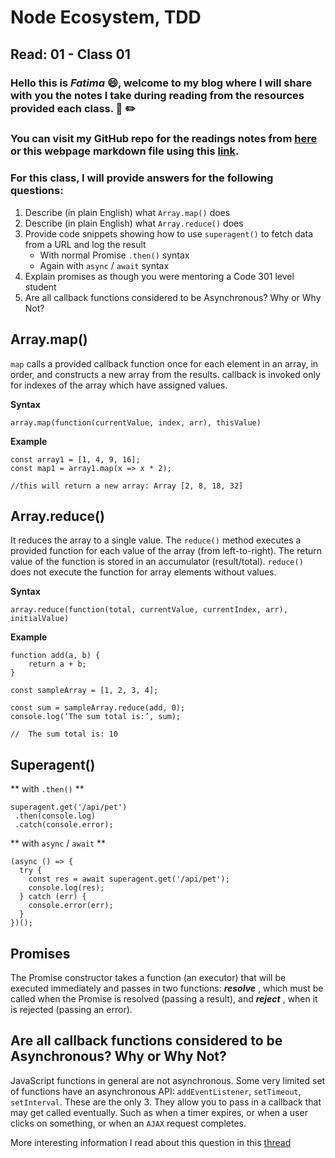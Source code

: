 # Node Ecosystem, TDD
## Read: 01 - Class 01  

### Hello this is ***Fatima*** :smile:, welcome to my blog where I will share with you the notes I take during reading from the resources provided each class. :closed_book: :pencil2:
### You can visit my GitHub repo for the readings notes from [here](https://github.com/fati-ma/reading-notes-401) or this webpage markdown file using this [link](https://github.com/fati-ma/reading-notes-401/blob/main/read-01.md).

### For this class, I will provide answers for the following questions:

1. Describe (in plain English) what `Array.map()` does
2. Describe (in plain English) what `Array.reduce()` does
3. Provide code snippets showing how to use `superagent()` to fetch data from a URL and log the result
   - With normal Promise `.then()` syntax
   - Again with `async` / `await` syntax
4. Explain promises as though you were mentoring a Code 301 level student
5. Are all callback functions considered to be Asynchronous? Why or Why Not?


## Array.map()

`map` calls a provided callback function once for each element in an array, in order, and constructs a new array from the results. callback is invoked only for indexes of the array which have assigned values.

**Syntax**
```
array.map(function(currentValue, index, arr), thisValue)
```

**Example**
```
const array1 = [1, 4, 9, 16];
const map1 = array1.map(x => x * 2);

//this will return a new array: Array [2, 8, 18, 32]
```


## Array.reduce()

It reduces the array to a single value. The `reduce()` method executes a provided function for each value of the array (from left-to-right). The return value of the function is stored in an accumulator (result/total). `reduce()` does not execute the function for array elements without values.

**Syntax**
```
array.reduce(function(total, currentValue, currentIndex, arr), initialValue)
```

**Example**
```
function add(a, b) {
    return a + b;
}

const sampleArray = [1, 2, 3, 4];

const sum = sampleArray.reduce(add, 0);
console.log(‘The sum total is:’, sum);

//  The sum total is: 10
```

## Superagent()

** with `.then()` **
```
superagent.get('/api/pet')
 .then(console.log)
 .catch(console.error);
```

** with `async` / `await` **
```
(async () => {
  try {
    const res = await superagent.get('/api/pet');
    console.log(res);
  } catch (err) {
    console.error(err);
  }
})();
```

## Promises

The Promise constructor takes a function (an executor) that will be executed immediately and passes in two functions: ***resolve*** , which must be called when the Promise is resolved (passing a result), and ***reject*** , when it is rejected (passing an error).


## Are all callback functions considered to be Asynchronous? Why or Why Not?

JavaScript functions in general are not asynchronous. Some very limited set of functions have an asynchronous API:
`addEventListener`, `setTimeout`, `setInterval`. These are the only 3.
They allow you to pass in a callback that may get called eventually. Such as when a timer expires, or when a user clicks on something, or when an `AJAX` request completes.

More interesting information I read about this question in this [thread](https://stackoverflow.com/questions/15141118/are-javascript-functions-asynchronous)




